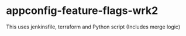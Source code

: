 # appconfig-feature-flags-wrk2

This uses jenkinsfile, terraform and Python script (Includes merge logic) 
